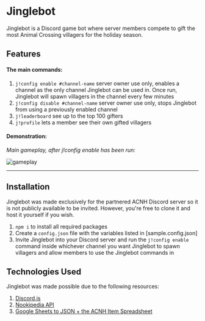 # Jinglebot

Jinglebot is a Discord game bot where server members compete to gift the most Animal Crossing villagers for the holiday season. 

## Features 

#### The main commands: 

1. `j!config enable #channel-name` server owner use only, enables a channel as the only channel Jinglebot can be used in. Once run, Jinglebot will spawn villagers in the channel every few minutes
1. `j!config disable #channel-name` server owner use only, stops Jinglebot from using a previously enabled channel 
1. `j!leaderboard` see up to the top 100 gifters 
1. `j!profile` lets a member see their own gifted villagers

#### Demonstration: 

_Main gameplay, after j!config enable has been run:_ 

![gameplay](https://imgur.com/ZcXyxyF.gif)

---

## Installation 

Jinglebot was made exclusively for the partnered ACNH Discord server so it is not publicly available to be invited. However, you're free to clone it and host it yourself if you wish. 

1. `npm i` to install all required packages 
1. Create a `config.json` file with the variables listed in [sample.config.json] 
1. Invite Jinglebot into your Discord server and run the `j!config enable` command inside whichever channel you want Jinglebot to spawn villagers and allow members to use the Jinglebot commands in 

## Technologies Used 

Jinglebot was made possible due to the following resources: 

1. [Discord.js](https://discord.js.org/#/)
1. [Nookipedia API](https://api.nookipedia.com/)
1. [Google Sheets to JSON + the ACNH Item Spreadsheet](https://github.com/acdb-team/google-sheets-to-json)
